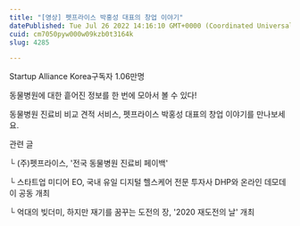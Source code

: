 ```yaml
---
title: "[영상] 펫프라이스 박홍성 대표의 창업 이야기"
datePublished: Tue Jul 26 2022 14:16:10 GMT+0000 (Coordinated Universal Time)
cuid: cm7050pyw000w09kzb0t3164k
slug: 4285

---
```



Startup Alliance Korea구독자 1.06만명

동물병원에 대한 흩어진 정보를 한 번에 모아서 볼 수 있다!

동물병원 진료비 비교 견적 서비스, 펫프라이스 박홍성 대표의 창업 이야기를 만나보세요.

관련 글

└ (주)펫프라이스, '전국 동물병원 진료비 페이백'

└ 스타트업 미디어 EO, 국내 유일 디지털 헬스케어 전문 투자사 DHP와 온라인 데모데이 공동 개최

└ 억대의 빚더미, 하지만 재기를 꿈꾸는 도전의 장, '2020 재도전의 날' 개최